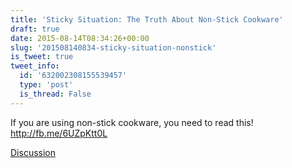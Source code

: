 ```yaml
---
title: 'Sticky Situation: The Truth About Non-Stick Cookware'
draft: true
date: 2015-08-14T08:34:26+00:00
slug: '201508140834-sticky-situation-nonstick'
is_tweet: true
tweet_info:
  id: '632002308155539457'
  type: 'post'
  is_thread: False
---
```




If you are using non-stick cookware, you need to read this! <http://fb.me/6UZpKtt0L>

[Discussion](https://x.com/sytelus/status/632002308155539457)
